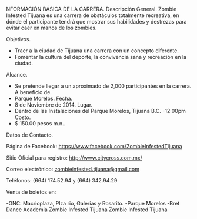 NFORMACIÓN BÁSICA DE LA CARRERA.
Descripción General.
Zombie Infested Tijuana es una carrera de obstáculos totalmente recreativa, en dónde el participante tendrá que mostrar sus habilidades y destrezas para evitar caer en manos de los zombies.

Objetivos.
- Traer a la ciudad de Tijuana una carrera con un concepto diferente. 
-  Fomentar la cultura del deporte, la convivencia sana y recreación en la ciudad. 

Alcance. 
- Se pretende llegar a un aproximado de 2,000 participantes en la carrera.
A beneficio de.
-  Parque Morelos. 
Fecha. 
-  8 de Noviembre de 2014. 
Lugar. 
-  Dentro de las Instalaciones del Parque Morelos, Tijuana B.C.
-12:00pm
 Costo. 
-  $ 150.00 pesos m.n..

Datos de Contacto.

Página de Facebook: https://www.facebook.com/ZombieInfestedTijuana 

Sitio Oficial para registro: http://www.citycross.com.mx/

Correo electrónico: zombieinfested.tijuana@gmail.com

Teléfonos: (664) 174.52.94 y (664) 342.94.29


Venta de boletos en: 

-GNC: Macrioplaza, Plza rio, Galerias y Rosarito.
-Parque Morelos
-Bret Dance Academia
Zombie Infested Tijuana
Zombie Infested Tijuana